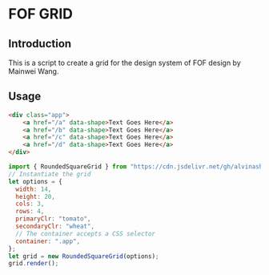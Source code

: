 # FOF GRID

## Introduction

This is a script to create a grid for the design system of FOF design by Mainwei Wang.

## Usage

```html
<div class="app">
    <a href="/a" data-shape>Text Goes Here</a>
    <a href="/b" data-shape>Text Goes Here</a>
    <a href="/c" data-shape>Text Goes Here</a>
    <a href="/d" data-shape>Text Goes Here</a>
</div>
```

```js
import { RoundedSquareGrid } from "https://cdn.jsdelivr.net/gh/alvinashiatey/fof_grid@v0.1.2/dist/fof_grid.iife.min.js";
// Instantiate the grid
let options = {
  width: 14,
  height: 20,
  cols: 3,
  rows: 4,
  primaryClr: "tomato",
  secondaryClr: "wheat",
  // The container accepts a CSS selector
  container: ".app",
};
let grid = new RoundedSquareGrid(options);
grid.render();
```


